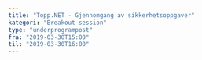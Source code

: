 ```yaml
---
title: "Topp.NET - Gjennomgang av sikkerhetsoppgaver"
kategori: "Breakout session"
type: "underprogrampost"
fra: "2019-03-30T15:00"
til: "2019-03-30T16:00"
---
```

